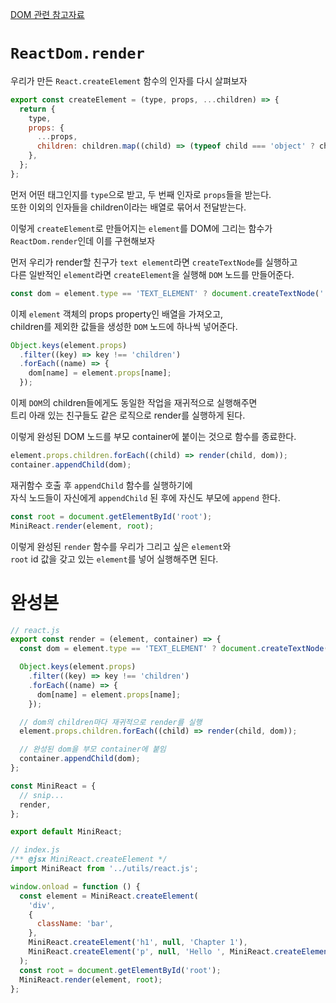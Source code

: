[DOM 관련 참고자료](https://ko.javascript.info/dom-navigation)

# `ReactDom.render`

우리가 만든 `React.createElement` 함수의 인자를 다시 살펴보자

```js
export const createElement = (type, props, ...children) => {
  return {
    type,
    props: {
      ...props,
      children: children.map((child) => (typeof child === 'object' ? child : createTextElement(child))),
    },
  };
};
```

먼저 어떤 태그인지를 `type`으로 받고, 두 번째 인자로 `props`들을 받는다. <br>
또한 이외의 인자들을 children이라는 배열로 묶어서 전달받는다. <br>

이렇게 `createElement`로 만들어지는 `element`를 DOM에 그리는 함수가<br>
`ReactDom.render`인데 이를 구현해보자

먼저 우리가 render할 친구가 `text element`라면 `createTextNode`를 실행하고<br>
다른 일반적인 `element`라면 `createElement`을 실행해 `DOM` 노드를 만들어준다.

```js
const dom = element.type == 'TEXT_ELEMENT' ? document.createTextNode('') : document.createElement(element.type);
```

이제 `element` 객체의 props property인 배열을 가져오고,<br>
children를 제외한 값들을 생성한 `DOM` 노드에 하나씩 넣어준다.

```js
Object.keys(element.props)
  .filter((key) => key !== 'children')
  .forEach((name) => {
    dom[name] = element.props[name];
  });
```

이제 `DOM`의 children들에게도 동일한 작업을 재귀적으로 실행해주면<br>
트리 아래 있는 친구들도 같은 로직으로 render를 실행하게 된다.

이렇게 완성된 DOM 노드를 부모 container에 붙이는 것으로 함수를 종료한다.

```js
element.props.children.forEach((child) => render(child, dom));
container.appendChild(dom);
```

재귀함수 호출 후 `appendChild` 함수를 실행하기에<br>
자식 노드들이 자신에게 `appendChild` 된 후에 자신도 부모에 `append` 한다.

```js
const root = document.getElementById('root');
MiniReact.render(element, root);
```

이렇게 완성된 `render` 함수를 우리가 그리고 싶은 `element`와<br>
`root` id 값을 갖고 있는 `element`를 넣어 실행해주면 된다.

# 완성본

```js
// react.js
export const render = (element, container) => {
  const dom = element.type == 'TEXT_ELEMENT' ? document.createTextNode('') : document.createElement(element.type);

  Object.keys(element.props)
    .filter((key) => key !== 'children')
    .forEach((name) => {
      dom[name] = element.props[name];
    });

  // dom의 children마다 재귀적으로 render를 실행
  element.props.children.forEach((child) => render(child, dom));

  // 완성된 dom을 부모 container에 붙임
  container.appendChild(dom);
};

const MiniReact = {
  // snip...
  render,
};

export default MiniReact;
```

```js
// index.js
/** @jsx MiniReact.createElement */
import MiniReact from '../utils/react.js';

window.onload = function () {
  const element = MiniReact.createElement(
    'div',
    {
      className: 'bar',
    },
    MiniReact.createElement('h1', null, 'Chapter 1'),
    MiniReact.createElement('p', null, 'Hello ', MiniReact.createElement('b', null, 'World'))
  );
  const root = document.getElementById('root');
  MiniReact.render(element, root);
};
```
